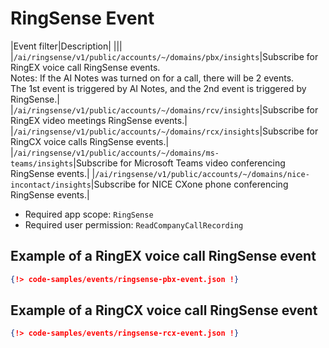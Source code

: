 # RingSense Event

|Event filter|Description|
|||
|`/ai/ringsense/v1/public/accounts/~/domains/pbx/insights`|Subscribe for RingEX voice call RingSense events.<br>Notes: If the AI Notes was turned on for a call, there will be 2 events.<br>The 1st event is triggered by AI Notes, and the 2nd event is triggered by RingSense.|
|`/ai/ringsense/v1/public/accounts/~/domains/rcv/insights`|Subscribe for RingEX video meetings RingSense events.|
|`/ai/ringsense/v1/public/accounts/~/domains/rcx/insights`|Subscribe for RingCX voice calls RingSense events.|
|`/ai/ringsense/v1/public/accounts/~/domains/ms-teams/insights`|Subscribe for Microsoft Teams video conferencing RingSense events.|
|`/ai/ringsense/v1/public/accounts/~/domains/nice-incontact/insights`|Subscribe for NICE CXone phone conferencing RingSense events.|

* Required app scope: `RingSense`
* Required user permission: `ReadCompanyCallRecording`

## Example of a RingEX voice call RingSense event

```json
{!> code-samples/events/ringsense-pbx-event.json !}
```

## Example of a RingCX voice call RingSense event

```json
{!> code-samples/events/ringsense-rcx-event.json !}
```
